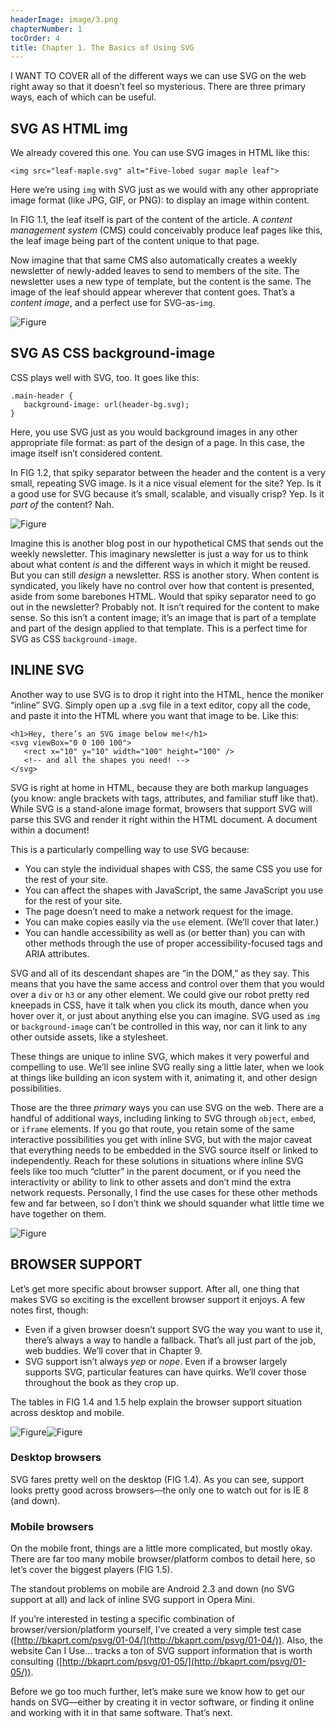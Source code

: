 ```yaml
---
headerImage: image/3.png
chapterNumber: 1
tocOrder: 4
title: Chapter 1. The Basics of Using SVG
---
```


I WANT TO COVER all of the different ways we can use SVG on the web right away so that it doesn’t feel so mysterious. There are three primary ways, each of which can be useful.

## SVG AS HTML img

We already covered this one. You can use SVG images in HTML like this:

```
<img src="leaf-maple.svg" alt="Five-lobed sugar maple leaf">
```

Here we’re using `img` with SVG just as we would with any other appropriate image format (like JPG, GIF, or PNG): to display an image within content.

In FIG 1.1, the leaf itself is part of the content of the article. A _content management system_ (CMS) could conceivably produce leaf pages like this, the leaf image being part of the content unique to that page.

Now imagine that that same CMS also automatically creates a weekly newsletter of newly-added leaves to send to members of the site. The newsletter uses a new type of template, but the content is the same. The image of the leaf should appear wherever that content goes. That’s a _content image_, and a perfect use for SVG-as-`img`.

![Figure](image/Screen_Shot_2016-01-09_at_8.07.54_AM.png "FIG 1.1: Displaying an SVG image within some content (http://bkaprt.com/psvg/01-01/).")

## SVG AS CSS background-image

CSS plays well with SVG, too. It goes like this:

```
.main-header {
   background-image: url(header-bg.svg);
}
```

Here, you use SVG just as you would background images in any other appropriate file format: as part of the design of a page. In this case, the image itself isn’t considered content.

In FIG 1.2, that spiky separator between the header and the content is a very small, repeating SVG image. Is it a nice visual element for the site? Yep. Is it a good use for SVG because it’s small, scalable, and visually crisp? Yep. Is it _part of_ the content? Nah.

![Figure](image/Screen_Shot_2016-01-09_at_8.08.47_AM.png "FIG 1.2: Using SVG as a background-image in CSS (http://bkaprt.com/psvg/01-02/).")

Imagine this is another blog post in our hypothetical CMS that sends out the weekly newsletter. This imaginary newsletter is just a way for us to think about what content _is_ and the different ways in which it might be reused. But you can still _design_ a newsletter. RSS is another story. When content is syndicated, you likely have no control over how that content is presented, aside from some barebones HTML. Would that spiky separator need to go out in the newsletter? Probably not. It isn’t required for the content to make sense. So this isn’t a content image; it’s an image that is part of a template and part of the design applied to that template. This is a perfect time for SVG as CSS `background-image`.

## INLINE SVG

Another way to use SVG is to drop it right into the HTML, hence the moniker “inline” SVG. Simply open up a .svg file in a text editor, copy all the code, and paste it into the HTML where you want that image to be. Like this:

```
<h1>Hey, there’s an SVG image below me!</h1>
<svg viewBox="0 0 100 100">
   <rect x="10" y="10" width="100" height="100" />
   <!-- and all the shapes you need! -->
</svg>
```

SVG is right at home in HTML, because they are both markup languages (you know: angle brackets with tags, attributes, and familiar stuff like that). While SVG is a stand-alone image format, browsers that support SVG will parse this SVG and render it right within the HTML document. A document within a document!

This is a particularly compelling way to use SVG because:

- You can style the individual shapes with CSS, the same CSS you use for the rest of your site.
- You can affect the shapes with JavaScript, the same JavaScript you use for the rest of your site.
- The page doesn’t need to make a network request for the image.
- You can make copies easily via the `use` element. (We’ll cover that later.)
- You can handle accessibility as well as (or better than) you can with other methods through the use of proper accessibility-focused tags and ARIA attributes.

SVG and all of its descendant shapes are “in the DOM,” as they say. This means that you have the same access and control over them that you would over a `div` or `h3` or any other element. We could give our robot pretty red kneepads in CSS, have it talk when you click its mouth, dance when you hover over it, or just about anything else you can imagine. SVG used as `img` or `background-image` can’t be controlled in this way, nor can it link to any other outside assets, like a stylesheet.

These things are unique to inline SVG, which makes it very powerful and compelling to use. We’ll see inline SVG really sing a little later, when we look at things like building an icon system with it, animating it, and other design possibilities.

Those are the three _primary_ ways you can use SVG on the web. There are a handful of additional ways, including linking to SVG through `object`, `embed`, or `iframe` elements. If you go that route, you retain some of the same interactive possibilities you get with inline SVG, but with the major caveat that everything needs to be embedded in the SVG source itself or linked to independently. Reach for these solutions in situations where inline SVG feels like too much “clutter” in the parent document, or if you need the interactivity or ability to link to other assets and don’t mind the extra network requests. Personally, I find the use cases for these other methods few and far between, so I don’t think we should squander what little time we have together on them.

![Figure](image/Fig_1.3.png "FIG 1.3: An example of inline SVG in HTML (http://bkaprt.com/psvg/01-03/).")

## BROWSER SUPPORT

Let’s get more specific about browser support. After all, one thing that makes SVG so exciting is the excellent browser support it enjoys. A few notes first, though:

- Even if a given browser doesn’t support SVG the way you want to use it, there’s always a way to handle a fallback. That’s all just part of the job, web buddies. We’ll cover that in Chapter 9.
- SVG support isn’t always _yep_ or _nope_. Even if a browser largely supports SVG, particular features can have quirks. We’ll cover those throughout the book as they crop up.

The tables in FIG 1.4 and 1.5 help explain the browser support situation across desktop and mobile.

![Figure](image/6.png "FIG 1.4: Support for SVG is robust across browsers—except for IE 8 and below.")![Figure](image/7.png "FIG: 1.5: Support for SVG across the biggest mobile browsers.")

### Desktop browsers

SVG fares pretty well on the desktop (FIG 1.4). As you can see, support looks pretty good across browsers—the only one to watch out for is IE 8 (and down).

### Mobile browsers

On the mobile front, things are a little more complicated, but mostly okay. There are far too many mobile browser/platform combos to detail here, so let’s cover the biggest players (FIG 1.5).

The standout problems on mobile are Android 2.3 and down (no SVG support at all) and lack of inline SVG support in Opera Mini.

If you’re interested in testing a specific combination of browser/version/platform yourself, I’ve created a very simple test case ([http://bkaprt.com/psvg/01-04/](http://bkaprt.com/psvg/01-04/)). Also, the website Can I Use… tracks a ton of SVG support information that is worth consulting ([http://bkaprt.com/psvg/01-05/](http://bkaprt.com/psvg/01-05/)).

Before we go too much further, let’s make sure we know how to get our hands on SVG—either by creating it in vector software, or finding it online and working with it in that same software. That’s next.
